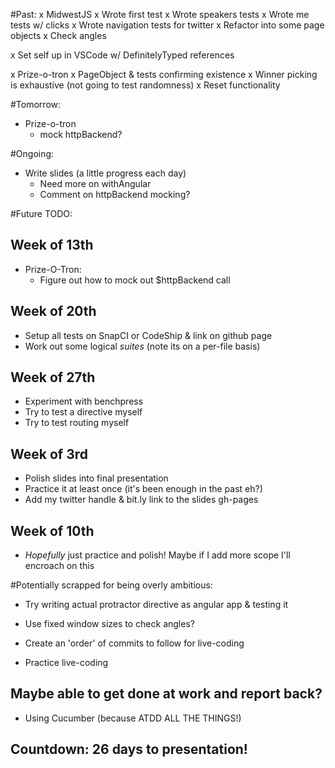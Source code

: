 #Past:
x MidwestJS
  x Wrote first test
  x Wrote speakers tests
  x Wrote me tests w/ clicks
  x Wrote navigation tests for twitter
  x Refactor into some page objects
  x Check angles

x Set self up in VSCode w/ DefinitelyTyped references

x Prize-o-tron
  x PageObject & tests confirming existence
  x Winner picking is exhaustive (not going to test randomness)
  x Reset functionality

#Tomorrow:
- Prize-o-tron
  - mock httpBackend?

#Ongoing:
- Write slides (a little progress each day)
  - Need more on withAngular
  - Comment on httpBackend mocking? 

#Future TODO:

## Week of 13th
- Prize-O-Tron:
  - Figure out how to mock out $httpBackend call

## Week of 20th
- Setup all tests on SnapCI or CodeShip & link on github page
- Work out some logical *suites* (note its on a per-file basis)

## Week of 27th
- Experiment with benchpress
- Try to test a directive myself
- Try to test routing myself

## Week of 3rd
- Polish slides into final presentation
- Practice it at least once (it's been enough in the past eh?)
- Add my twitter handle & bit.ly link to the slides gh-pages

## Week of 10th
- *Hopefully* just practice and polish! Maybe if I add more scope I'll encroach on this

#Potentially scrapped for being overly ambitious:
- Try writing actual protractor directive as angular app & testing it
- Use fixed window sizes to check angles?

- Create an 'order' of commits to follow for live-coding
- Practice live-coding

## Maybe able to get done at work and report back?
- Using Cucumber (because ATDD ALL THE THINGS!)

## Countdown: 26 days to presentation!